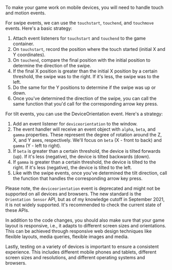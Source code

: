 To make your game work on mobile devices, you will need to handle touch and motion events. 

For swipe events, we can use the `touchstart`, `touchend`, and `touchmove` events. Here's a basic strategy:

1. Attach event listeners for `touchstart` and `touchend` to the game container.
2. On `touchstart`, record the position where the touch started (initial X and Y coordinates).
3. On `touchend`, compare the final position with the initial position to determine the direction of the swipe.
4. If the final X position is greater than the initial X position by a certain threshold, the swipe was to the right. If it's less, the swipe was to the left.
5. Do the same for the Y positions to determine if the swipe was up or down.
6. Once you've determined the direction of the swipe, you can call the same function that you'd call for the corresponding arrow key press.

For tilt events, you can use the DeviceOrientation event. Here's a strategy:

1. Add an event listener for `deviceorientation` to the window.
2. The event handler will receive an event object with `alpha`, `beta`, and `gamma` properties. These represent the degree of rotation around the Z, X, and Y axes, respectively. We'll focus on `beta` (X - front to back) and `gamma` (Y - left to right).
3. If `beta` is greater than a certain threshold, the device is tilted forwards (up). If it's less (negative), the device is tilted backwards (down).
4. If `gamma` is greater than a certain threshold, the device is tilted to the right. If it's less (negative), the device is tilted to the left.
5. Like with the swipe events, once you've determined the tilt direction, call the function that handles the corresponding arrow key press.

Please note, the `deviceorientation` event is deprecated and might not be supported on all devices and browsers. The new standard is the `Orientation Sensor` API, but as of my knowledge cutoff in September 2021, it is not widely supported. It's recommended to check the current state of these APIs.

In addition to the code changes, you should also make sure that your game layout is responsive, i.e., it adapts to different screen sizes and orientations. This can be achieved through responsive web design techniques like flexible layouts, media queries, flexible images and media.

Lastly, testing on a variety of devices is important to ensure a consistent experience. This includes different mobile phones and tablets, different screen sizes and resolutions, and different operating systems and browsers.

